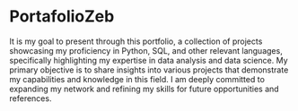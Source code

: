 # PortafolioZeb
It is my goal to present through this portfolio, a collection of projects showcasing my proficiency in Python, SQL, and other relevant languages, specifically highlighting my expertise in data analysis and data science. My primary objective is to share insights into various projects that demonstrate my capabilities and knowledge in this field. I am deeply committed to expanding my network and refining my skills for future opportunities and references.


